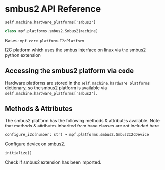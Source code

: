 # smbus2 API Reference

`self.machine.hardware_platforms['smbus2']`

``` python
class mpf.platforms.smbus2.Smbus2(machine)
```

Bases: `mpf.core.platform.I2cPlatform`

I2C platform which uses the smbus interface on linux via the smbus2 python extension.

## Accessing the smbus2 platform via code

Hardware platforms are stored in the `self.machine.hardware_platforms` dictionary, so the smbus2 platform is available via `self.machine.hardware_platforms['smbus2']`.

## Methods & Attributes

The smbus2 platform has the following methods & attributes available. Note that methods & attributes inherited from base classes are not included here.

`configure_i2c(number: str) → mpf.platforms.smbus2.Smbus2I2cDevice`

Configure device on smbus2.

`initialize()`

Check if smbus2 extension has been imported.
